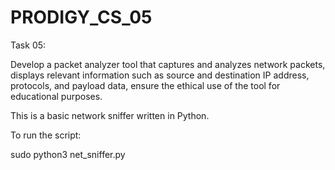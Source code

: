 # PRODIGY_CS_05

Task 05: 

Develop a packet analyzer tool that captures and analyzes  network packets, displays relevant information such as source and destination IP address, protocols, and payload data, ensure the ethical use of the tool for educational purposes.

This is a basic network sniffer written in Python.

To run the script:

sudo python3 net_sniffer.py

